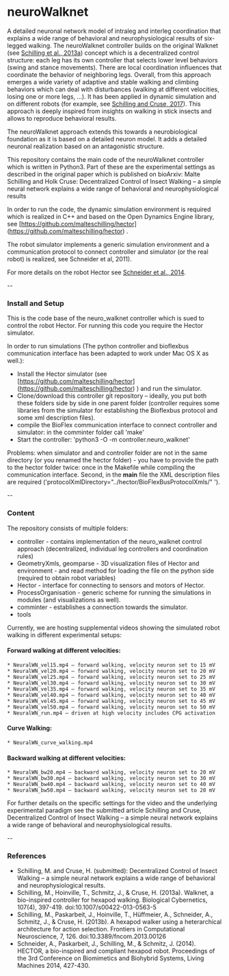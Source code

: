 # neuroWalknet 

A detailed neuronal network model of intraleg and interleg coordination that explains a wide range of behavioral and neurophysiological results of six-legged walking. The neuroWalknet controller builds on the original Walknet (see [Schilling et al., 2013a](https://link.springer.com/article/10.1007/s00422-013-0563-5)) concept which is a decentralized control structure: each leg has its own controller that selects lower level behaviors (swing and stance movements). There are local coordination influences that coordinate the behavior of neighboring legs. Overall, from this approach emerges a wide variety of adaptive and stable walking and climbing behaviors which can deal with disturbances (walking at different velocities, losing one or more legs, ...). It has been applied in dynamic simulation and on different robots (for example, see [Schilling and Cruse, 2017](https://www.frontiersin.org/articles/10.3389/fnbot.2017.00003/full)).
This approach is deeply inspired from insights on walking in stick insects and allows to reproduce behavioral results.

The neuroWalknet approach extends this towards a neurobiological foundation as it is based on a detailed neuron model. It adds a detailed neuronal realization based on an antagonistic structure. 

This repository contains the main code of the neuroWalknet controller which is written in Python3. Part of these are the experimental settings as described in the original paper which is published on bioArxiv:
Malte Schilling and Holk Cruse: Decentralized Control of Insect Walking – a simple neural network explains a wide range of behavioral and neurophysiological results


In order to run the code, the dynamic simulation environment is required which is realized in C++ and based on the Open Dynamics Engine library, see [https://github.com/malteschilling/hector] (https://github.com/malteschilling/hector) . 

The robot simulator implements a generic simulation environment and a communication protocol to connect controller and simulator (or the real robot) is realized, see Schneider et al, 2011).

For more details on the robot Hector see [Schneider et al., 2014](https://link.springer.com/chapter/10.1007/978-3-319-09435-9_51).

--

### Install and Setup

This is the code base of the neuro_walknet controller which is sued to control the robot Hector. For running this code you require the Hector simulator.

In order to run simulations (The python controller and bioflexbus communication interface has been adapted to work under Mac OS X as well.):

* Install the Hector simulator (see [https://github.com/malteschilling/hector] (https://github.com/malteschilling/hector) ) and run the simulator.
* Clone/download this controller git repository – ideally, you put both these folders side by side in one parent folder (controller requires some libraries from the simulator for establishing the Bioflexbus protocol and some xml description files).
* compile the BioFlex communication interface to connect controller and simulator: in the comminter folder call 'make'
* Start the controller: 'python3 -O -m controller.neuro_walknet'

Problems: when simulator and and controller folder are not in the same directory (or you renamed the hector folder) - you have to provide the path to the hector folder twice: once in the Makefile while compiling the communication interface. Second, in the __main__ file the XML description files are required ('protocolXmlDirectory="../hector/BioFlexBusProtocolXmls/" ').

--

### Content

The repository consists of multiple folders:

* controller - contains implementation of the neuro_walknet control approach (decentralized, individual leg controllers and coordination rules)
* GeometryXmls, geomparse - 3D visualization files of Hector and environment - and read method for loading the file on the python side (required to obtain robot variables)
* Hector - interface for connecting to sensors and motors of Hector.
* ProcessOrganisation - generic scheme for running the simulations in modules (and visualizations as well).
* comminter - establishes a connection towards the simulator.
* tools

Currently, we are hosting supplemental videos showing the simulated robot walking in different experimental setups:

#### Forward walking at different velocities:

    * NeuralWN_vel15.mp4 – forward walking, velocity neuron set to 15 mV
    * NeuralWN_vel20.mp4 – forward walking, velocity neuron set to 20 mV
    * NeuralWN_vel25.mp4 – forward walking, velocity neuron set to 25 mV
    * NeuralWN_vel30.mp4 – forward walking, velocity neuron set to 30 mV
    * NeuralWN_vel35.mp4 – forward walking, velocity neuron set to 35 mV
    * NeuralWN_vel40.mp4 – forward walking, velocity neuron set to 40 mV
    * NeuralWN_vel45.mp4 – forward walking, velocity neuron set to 45 mV
    * NeuralWN_vel50.mp4 – forward walking, velocity neuron set to 50 mV
    * NeuralWN_run.mp4 – driven at high velocity includes CPG activation

#### Curve Walking:

    * NeuralWN_curve_walking.mp4

#### Backward walking at different velocities:

    * NeuralWN_bw20.mp4 – backward walking, velocity neuron set to 20 mV
    * NeuralWN_bw30.mp4 – backward walking, velocity neuron set to 30 mV
    * NeuralWN_bw40.mp4 – backward walking, velocity neuron set to 40 mV 
    * NeuralWN_bw50.mp4 – backward walking, velocity neuron set to 20 mV

For further details on the specific settings for the video and the underlying experimental paradigm see the submitted article Schilling and Cruse, Decentralized Control of Insect Walking – a simple neural network explains a wide range of behavioral and neurophysiological results.

--

### References

* Schilling, M. and Cruse, H. (submitted): Decentralized Control of Insect Walking – a simple neural network explains a wide range of behavioral and neurophysiological results.
* Schilling, M., Hoinville, T., Schmitz, J., & Cruse, H. (2013a). Walknet, a bio-inspired controller for hexapod walking. Biological Cybernetics, 107(4), 397-419. doi:10.1007/s00422-013-0563-5
* Schilling, M., Paskarbeit, J., Hoinville, T., Hüffmeier, A., Schneider, A., Schmitz, J., & Cruse, H. (2013b). A hexapod walker using a heterarchical architecture for action selection. Frontiers in Computational Neuroscience, 7, 126. doi:10.3389/fncom.2013.00126
* Schneider, A., Paskarbeit, J., Schilling, M., & Schmitz, J. (2014). HECTOR, a bio-inspired and compliant hexapod robot. Proceedings of the 3rd Conference on Biomimetics and Biohybrid Systems, Living Machines 2014, 427-430.
